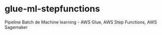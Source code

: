 # glue-ml-stepfunctions 

Pipeline Batch de Machine learning - AWS Glue, AWS Step Functions, AWS Sagemaker
